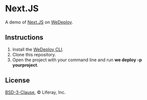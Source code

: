 # Next.JS

A demo of [Next.JS](https://github.com/zeit/next.js/) on [WeDeploy](https://wedeploy.com/).

## Instructions

1. Install the [WeDeploy CLI](https://wedeploy.com/docs/intro/using-the-command-line/).
2. Clone this repository.
3. Open the project with your command line and run **we deploy -p yourproject**.

## License

[BSD-3-Clause](./LICENSE.md), © Liferay, Inc.
